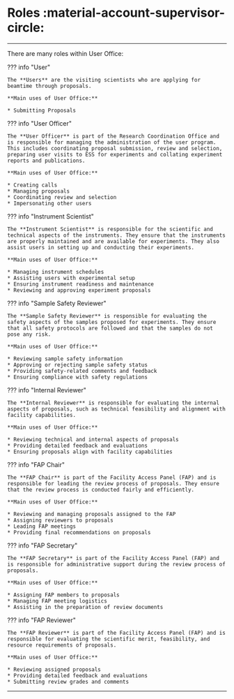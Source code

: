 # Roles :material-account-supervisor-circle:

_________________________________________________________________________________________________________

There are many roles within User Office: 

??? info "User"
    
    The **Users** are the visiting scientists who are applying for beamtime through proposals.
    
    **Main uses of User Office:**

    * Submitting Proposals

??? info "User Officer"

    The **User Officer** is part of the Research Coordination Office and is responsible for managing the administration of the user program. This includes coordinating proposal submission, review and selection, preparing user visits to ESS for experiments and collating experiment reports and publications. 

    **Main uses of User Office:**

    * Creating calls
    * Managing proposals
    * Coordinating review and selection
    * Impersonating other users 

??? info "Instrument Scientist"

    The **Instrument Scientist** is responsible for the scientific and technical aspects of the instruments. They ensure that the instruments are properly maintained and are available for experiments. They also assist users in setting up and conducting their experiments.

    **Main uses of User Office:**

    * Managing instrument schedules
    * Assisting users with experimental setup
    * Ensuring instrument readiness and maintenance
    * Reviewing and approving experiment proposals

??? info "Sample Safety Reviewer"

    The **Sample Safety Reviewer** is responsible for evaluating the safety aspects of the samples proposed for experiments. They ensure that all safety protocols are followed and that the samples do not pose any risk.

    **Main uses of User Office:**

    * Reviewing sample safety information
    * Approving or rejecting sample safety status
    * Providing safety-related comments and feedback
    * Ensuring compliance with safety regulations

??? info "Internal Reviewer"

    The **Internal Reviewer** is responsible for evaluating the internal aspects of proposals, such as technical feasibility and alignment with facility capabilities.

    **Main uses of User Office:**

    * Reviewing technical and internal aspects of proposals
    * Providing detailed feedback and evaluations
    * Ensuring proposals align with facility capabilities

??? info "FAP Chair"

    The **FAP Chair** is part of the Facility Access Panel (FAP) and is responsible for leading the review process of proposals. They ensure that the review process is conducted fairly and efficiently.

    **Main uses of User Office:**

    * Reviewing and managing proposals assigned to the FAP
    * Assigning reviewers to proposals
    * Leading FAP meetings
    * Providing final recommendations on proposals

??? info "FAP Secretary"

    The **FAP Secretary** is part of the Facility Access Panel (FAP) and is responsible for administrative support during the review process of proposals.

    **Main uses of User Office:**

    * Assigning FAP members to proposals
    * Managing FAP meeting logistics
    * Assisting in the preparation of review documents

??? info "FAP Reviewer"

    The **FAP Reviewer** is part of the Facility Access Panel (FAP) and is responsible for evaluating the scientific merit, feasibility, and resource requirements of proposals.

    **Main uses of User Office:**

    * Reviewing assigned proposals
    * Providing detailed feedback and evaluations
    * Submitting review grades and comments

_________________________________________________________________________________________________________
